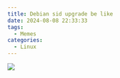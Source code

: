 ```yaml
---
title: Debian sid upgrade be like
date: 2024-08-08 22:33:33
tags:
  - Memes
categories:
  - Linux
---
```

![](images/Debian-sid-upgrade-be-like/1.jpg)
